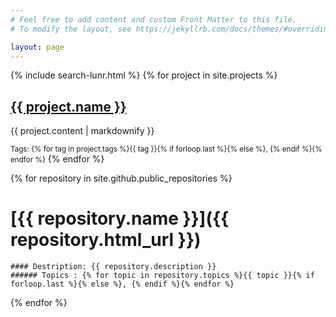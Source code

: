 ```yaml
---
# Feel free to add content and custom Front Matter to this file.
# To modify the layout, see https://jekyllrb.com/docs/themes/#overriding-theme-defaults

layout: page
---
```

{% include search-lunr.html %}
{% for project in site.projects %}
<h2><a href="{{ project.link }}"> {{ project.name }}</a></h2>
<p>{{ project.content | markdownify }}</p>
<small>Tags: {% for tag in project.tags %}{{ tag }}{% if forloop.last %}{% else %}, {% endif %}{% endfor %}</small>
{% endfor %}

{% for repository in site.github.public_repositories %}
  # [{{ repository.name }}]({{ repository.html_url }}) 
    #### Destription: {{ repository.description }}
    ###### Topics : {% for topic in repository.topics %}{{ topic }}{% if forloop.last %}{% else %}, {% endif %}{% endfor %}
{% endfor %}